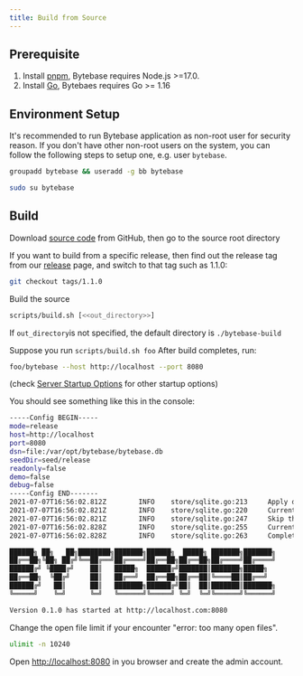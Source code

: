 ```yaml
---
title: Build from Source
---
```


## Prerequisite

1. Install [pnpm](https://pnpm.io/installation), Bytebase requires Node.js >=17.0.
2. Install [Go](https://golang.org/dl/), Bytebaes requires Go >= 1.16

## Environment Setup

It's recommended to run Bytebase application as non-root user for security reason. If you don't have other non-root users on the system, you can follow the following steps to setup one, e.g. user `bytebase`.

```bash
groupadd bytebase && useradd -g bb bytebase
```

```bash
sudo su bytebase
```

## Build

Download [source code](https://github.com/bytebase/bytebase) from GitHub, then go to the source root directory

<hint-block type="info">

If you want to build from a specific release, then find out the release tag from our [release](https://github.com/bytebase/bytebase/releases) page, and switch to that tag such as 1.1.0:

</hint-block>

```bash
git checkout tags/1.1.0
```

Build the source

```bash
scripts/build.sh [<<out_directory>>]
```

If `out_directory`is not specified, the default directory is `./bytebase-build`

Suppose you run `scripts/build.sh foo` After build completes, run:

```bash
foo/bytebase --host http://localhost --port 8080
```

(check [Server Startup Options](/docs/reference/command-line) for other startup options)

You should see something like this in the console:

```bash
-----Config BEGIN-----
mode=release
host=http://localhost
port=8080
dsn=file:/var/opt/bytebase/bytebase.db
seedDir=seed/release
readonly=false
demo=false
debug=false
-----Config END-------
2021-07-07T16:56:02.812Z        INFO    store/sqlite.go:213     Apply database migration if needed...
2021-07-07T16:56:02.821Z        INFO    store/sqlite.go:220     Current schema version before migration: 1.1
2021-07-07T16:56:02.821Z        INFO    store/sqlite.go:247     Skip this migration file: migration/10001__init_schema.sql. The corresponding migration version 1.1 has already been applied.
2021-07-07T16:56:02.828Z        INFO    store/sqlite.go:255     Current schema version after migration: 1.1
2021-07-07T16:56:02.828Z        INFO    store/sqlite.go:263     Completed database migration.

██████╗ ██╗   ██╗████████╗███████╗██████╗  █████╗ ███████╗███████╗
██╔══██╗╚██╗ ██╔╝╚══██╔══╝██╔════╝██╔══██╗██╔══██╗██╔════╝██╔════╝
██████╔╝ ╚████╔╝    ██║   █████╗  ██████╔╝███████║███████╗█████╗
██╔══██╗  ╚██╔╝     ██║   ██╔══╝  ██╔══██╗██╔══██║╚════██║██╔══╝
██████╔╝   ██║      ██║   ███████╗██████╔╝██║  ██║███████║███████╗
╚═════╝    ╚═╝      ╚═╝   ╚══════╝╚═════╝ ╚═╝  ╚═╝╚══════╝╚══════╝

Version 0.1.0 has started at http://localhost.com:8080
```

Change the open file limit if your encounter "error: too many open files".

```bash
ulimit -n 10240
```

Open [http://localhost:8080](http://localhost:8080) in you browser and create the admin account.
